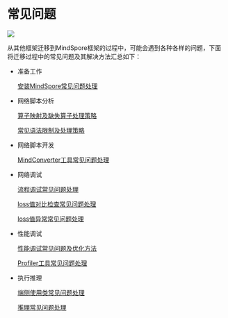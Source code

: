 # 常见问题

<a href="https://gitee.com/mindspore/docs/blob/master/docs/mindspore/source_zh_cn/migration_guide/faq.md" target="_blank"><img src="https://mindspore-website.obs.cn-north-4.myhuaweicloud.com/website-images/master/resource/_static/logo_source.png"></a>

从其他框架迁移到MindSpore框架的过程中，可能会遇到各种各样的问题，下面将迁移过程中的常见问题及其解决方法汇总如下：

- 准备工作

    [安装MindSpore常见问题处理](https://www.mindspore.cn/docs/zh-CN/master/faq/installation.html)

- 网络脚本分析

    [算子映射及缺失算子处理策略](https://www.mindspore.cn/docs/zh-CN/master/migration_guide/script_analysis.html#查询算子映射表)

    [常见语法限制及处理策略](https://www.mindspore.cn/docs/zh-CN/master/migration_guide/script_analysis.html#常见限制原则)

- 网络脚本开发

    [MindConverter工具常见问题处理](https://gitee.com/mindspore/mindinsight/blob/master/ecosystem_tools/mindconverter/README_CN.md#%E5%B8%B8%E8%A7%81%E9%97%AE%E9%A2%98)

- 网络调试

    [流程调试常见问题处理](https://www.mindspore.cn/docs/zh-CN/master/migration_guide/neural_network_debug.html#常见错误)

    [loss值对比检查常见问题处理](https://www.mindspore.cn/docs/zh-CN/master/migration_guide/neural_network_debug.html#相关问题定位)

    [loss值异常常见问题处理](https://www.mindspore.cn/docs/zh-CN/master/migration_guide/neural_network_debug.html#loss值异常定位)

- 性能调试

    [性能调试常见问题及优化方法](https://www.mindspore.cn/docs/zh-CN/master/migration_guide/sample_code.html#性能调优)

    [Profiler工具常见问题处理](https://www.mindspore.cn/docs/zh-CN/master/migration_guide/performance_optimization.html#常见问题)

- 执行推理

    [端侧使用类常见问题处理](https://www.mindspore.cn/lite/faq/zh-CN/master/faq.html)

    [推理常见问题处理](https://www.mindspore.cn/docs/zh-CN/master/faq/inference.html)
